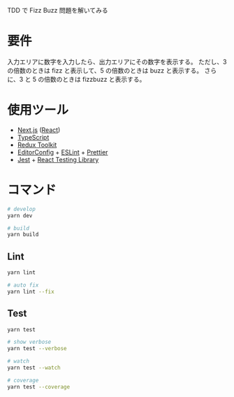 TDD で Fizz Buzz 問題を解いてみる

# 要件
入力エリアに数字を入力したら、出力エリアにその数字を表示する。
ただし、3 の倍数のときは fizz と表示して、5 の倍数のときは buzz と表示する。
さらに、3 と 5 の倍数のときは fizzbuzz と表示する。

# 使用ツール

- [Next.js](https://nextjs.org/) ([React](https://ja.reactjs.org/))
- [TypeScript](https://www.typescriptlang.org/)
- [Redux Toolkit](https://redux-toolkit.js.org/)
- [EditorConfig](https://editorconfig.org/) + [ESLint](https://eslint.org/) + [Prettier](https://prettier.io/)
- [Jest](https://jestjs.io/ja/) + [React Testing Library](https://testing-library.com/)

# コマンド

```sh
# develop
yarn dev

# build
yarn build
```

## Lint
```sh
yarn lint

# auto fix
yarn lint --fix
```

## Test
```sh
yarn test

# show verbose
yarn test --verbose

# watch
yarn test --watch

# coverage
yarn test --coverage
```
